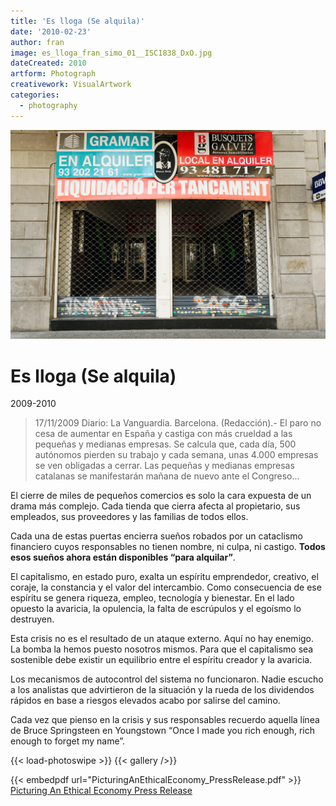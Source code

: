 ```yaml
---
title: 'Es lloga (Se alquila)'
date: '2010-02-23'
author: fran
image: es_lloga_fran_simo_01__ISC1838_DxO.jpg
dateCreated: 2010
artform: Photograph
creativework: VisualArtwork
categories:
  - photography
---
```


![es_lloga_fran_simo_01__ISC1838_DxO.jpg](es_lloga_fran_simo_01__ISC1838_DxO.jpg)

# Es lloga (Se alquila)

2009-2010

> 17/11/2009 Diario: La Vanguardia. Barcelona. (Redacción).- El paro no cesa de aumentar en España y castiga con más crueldad a las pequeñas y medianas empresas. Se calcula que, cada día, 500 autónomos pierden su trabajo y cada semana, unas 4.000 empresas se ven obligadas a cerrar. Las pequeñas y medianas empresas catalanas se manifestarán mañana de nuevo ante el Congreso...


El cierre de miles de pequeños comercios es solo la cara expuesta de un drama más complejo. Cada tienda que cierra afecta al propietario, sus empleados, sus proveedores y las familias de todos ellos.

Cada una de estas puertas encierra sueños robados por un cataclismo financiero cuyos responsables no tienen nombre, ni culpa, ni castigo. **Todos esos sueños ahora están disponibles “para alquilar”**.

El capitalismo, en estado puro, exalta un espíritu emprendedor, creativo, el coraje, la constancia y el valor del intercambio. Como consecuencia de ese espíritu se genera riqueza, empleo, tecnología y bienestar.  En el lado opuesto la avaricia, la opulencia, la falta de escrúpulos y el egoísmo lo destruyen.

Esta crisis no es el resultado de un ataque externo. Aquí no hay enemigo. La bomba la hemos puesto nosotros mismos. Para que el capitalismo sea sostenible debe existir un equilibrio entre el espíritu creador y la avaricia.

Los mecanismos de autocontrol del sistema no funcionaron. Nadie escucho a los analistas que advirtieron de la situación y la rueda de los dividendos rápidos en base a riesgos elevados acabo por salirse del camino.

Cada vez que pienso en la crisis y sus responsables recuerdo aquella línea de Bruce Springsteen en Youngstown “Once I made you rich enough, rich enough to forget my name”.


{{< load-photoswipe >}}
{{< gallery />}}

{{< embedpdf url="PicturingAnEthicalEconomy_PressRelease.pdf" >}}
[Picturing An Ethical Economy Press Release](PicturingAnEthicalEconomy_PressRelease.pdf)